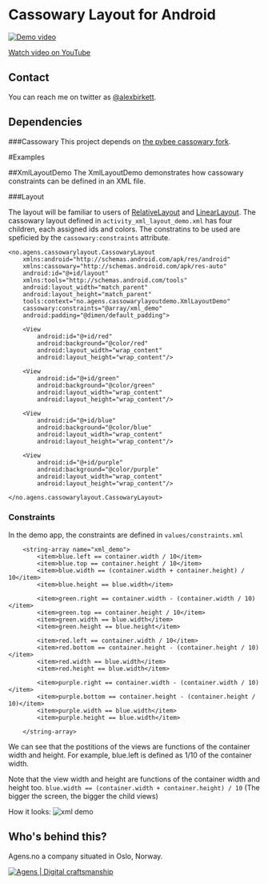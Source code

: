 Cassowary Layout for Android
========================


[![Demo video](http://share.gifyoutube.com/vQkB6M.gif)](http://www.youtube.com/watch?v=_FYroNxqFqo)

[Watch video on YouTube](http://www.youtube.com/watch?v=_FYroNxqFqo)


## Contact

You can reach me on twitter as [@alexbirkett](https://twitter.com/alexbirkett). 


## Dependencies

###Cassowary
This project depends on [the pybee cassowary fork](https://github.com/pybee/cassowary-java).

#Examples

##XmlLayoutDemo
The XmlLayoutDemo demonstrates how cassowary constraints can be defined in an XML file.

###Layout

The layout will be familiar to users of [RelativeLayout](http://developer.android.com/reference/android/widget/RelativeLayout.html) and [LinearLayout](http://developer.android.com/reference/android/widget/LinearLayout.html). The cassowary layout defined in ```activity_xml_layout_demo.xml``` has four children, each assigned ids and colors. The constratins to be used are speficied by the ```cassowary:constraints``` attribute.

```
<no.agens.cassowarylayout.CassowaryLayout
    xmlns:android="http://schemas.android.com/apk/res/android"
    xmlns:cassowary="http://schemas.android.com/apk/res-auto"
    android:id="@+id/layout"
    xmlns:tools="http://schemas.android.com/tools"
    android:layout_width="match_parent"
    android:layout_height="match_parent"
    tools:context="no.agens.cassowarylayoutdemo.XmlLayoutDemo"
    cassowary:constraints="@array/xml_demo"
    android:padding="@dimen/default_padding">

    <View
        android:id="@+id/red"
        android:background="@color/red"
        android:layout_width="wrap_content"
        android:layout_height="wrap_content"/>

    <View
        android:id="@+id/green"
        android:background="@color/green"
        android:layout_width="wrap_content"
        android:layout_height="wrap_content"/>

    <View
        android:id="@+id/blue"
        android:background="@color/blue"
        android:layout_width="wrap_content"
        android:layout_height="wrap_content"/>

    <View
        android:id="@+id/purple"
        android:background="@color/purple"
        android:layout_width="wrap_content"
        android:layout_height="wrap_content"/>

</no.agens.cassowarylayout.CassowaryLayout>
```

### Constraints
In the demo app, the constraints are defined in ```values/constraints.xml```

```
    <string-array name="xml_demo">
        <item>blue.left == container.width / 10</item>
        <item>blue.top == container.height / 10</item>
        <item>blue.width == (container.width + container.height) / 10</item>
        <item>blue.height == blue.width</item>

        <item>green.right == container.width - (container.width / 10)</item>
        <item>green.top == container.height / 10</item>
        <item>green.width == blue.width</item>
        <item>green.height == blue.height</item>

        <item>red.left == container.width / 10</item>
        <item>red.bottom == container.height - (container.height / 10)</item>
        <item>red.width == blue.width</item>
        <item>red.height == blue.width</item>

        <item>purple.right == container.width - (container.width / 10)</item>
        <item>purple.bottom == container.height - (container.height / 10)</item>
        <item>purple.width == blue.width</item>
        <item>purple.height == blue.width</item>

    </string-array>
```

We can see that the postitions of the views are functions of the container width and height. For example, blue.left is defined as 1/10 of the container width.

Note that the view width and height are functions of the container width and height too. ```blue.width == (container.width + container.height) / 10``` (The bigger the screen, the bigger the child views)

How it looks:
![xml demo](https://github.com/alexbirkett/android-cassowary-layout/raw/master/screenshots/XmlLayoutDemo.png)



## Who's behind this?

Agens.no a company situated in Oslo, Norway.


[![Agens | Digital craftsmanship](http://static.agens.no/images/agens_logo_w_slogan_avenir_small.png)](http://agens.no/)
